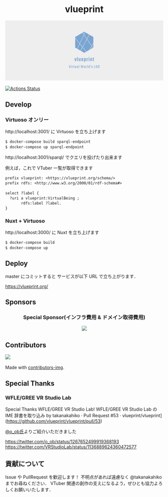 <h1 align="center">vlueprint</h1>

![logo](./logos/facebook_cover_photo_2.png)

[![Actions Status](https://github.com/vlueprint/vlueprint/workflows/Delivery%20Containers/badge.svg?branch=master)](https://github.com/vlueprint/vlueprint/actions)

## Develop

### Virtuoso オンリー

http://localhost:3001/ に Virtuoso を立ち上げます

```bash
$ docker-compose build sparql-endpoint
$ docker-compose up sparql-endpoint
```

http://localhost:3001/sparql/ でクエリを投げたり出来ます

例えば，これで VTuber 一覧が取得できます

```sparql
prefix vlueprint: <https://vlueprint.org/schema/>
prefix rdfs: <http://www.w3.org/2000/01/rdf-schema#>

select ?label {
  ?uri a vlueprint:VirtualBeing ;
       rdfs:label ?label.
}
```

### Nuxt + Virtuoso

http://localhost:3000/ に Nuxt を立ち上げます

```bash
$ docker-compose build
$ docker-compose up 
```

## Deploy

master にコミットすると サービスが以下 URL で立ち上がります．

https://vlueprint.org/


## Sponsors

<h3 align="center">Special Sponsor(インフラ費用 & ドメイン取得費用)</h3>
<p align="center">
  <a href="https://github.com/uneco" target="_blank">
    <img width="64px"  src="https://github.com/uneco.png">
    <span></span>
  </a>
</p>

## Contributors

<a href="https://github.com/vlueprint/vlueprint/graphs/contributors">
  <img src="https://contributors-img.web.app/image?repo=vlueprint/vlueprint" />
</a>

Made with [contributors-img](https://contributors-img.web.app).

## Special Thanks

### WFLE/GREE VR Studio Lab

Special Thanks WFLE/GREE VR Studio Lab!
WFLE/GREE VR Studio Lab の IME 辞書を取り込み by takanakahiko · Pull Request #53 · vlueprint/vlueprint](https://github.com/vlueprint/vlueprint/pull/53)

[@o_ob氏](https://twitter.com/o_ob)よりご紹介いただきました

https://twitter.com/o_ob/status/1267652499919368193
https://twitter.com/VRStudioLab/status/1136889624360472577

## 貢献について

Issue や PullRequest を歓迎します！
不明点があれば遠慮なく @takanakahiko までお尋ねください．
VTuber 関連の創作の支えになるよう，ぜひとも協力よろしくお願いいたします．
